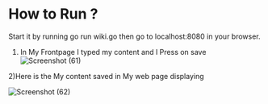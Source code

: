 # How to Run ?

Start it by running go run wiki.go then go to localhost:8080 in your browser.

1)  In My Frontpage I typed my content and I Press on save 
![Screenshot (61)](https://user-images.githubusercontent.com/93249038/214472623-44918f0d-39e3-46ed-a441-6531b75d787b.png)

2)Here is the My content saved in My web page displaying  

![Screenshot (62)](https://user-images.githubusercontent.com/93249038/214472644-00db7fad-01b2-42b3-aee7-8d3f225d4fbc.png)
